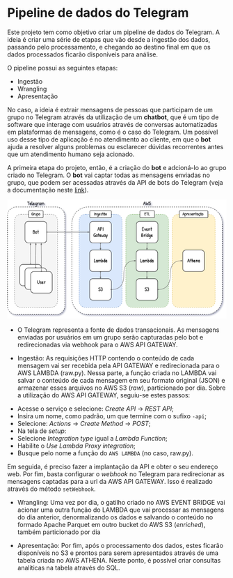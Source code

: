 # Pipeline de dados do Telegram

Este projeto tem como objetivo criar um pipeline de dados do Telegram. A ideia é criar uma série de etapas que vão desde a ingestão dos dados, passando pelo processamento, e chegando ao destino final em que os dados processados ficarão disponíveis para análise.

O pipeline possui as seguintes etapas:

*   Ingestão
*   Wrangling
*   Apresentação

No caso, a ideia é extrair mensagens de pessoas que participam de um grupo no Telegram através da utilização de um **chatbot**, que é um tipo de software que interage com usuários através de conversas automatizadas em plataformas de mensagens, como é o caso do Telegram. Um possível uso desse tipo de aplicação é no atendimento ao cliente, em que o **bot** ajuda a resolver alguns problemas ou esclarecer dúvidas recorrentes antes que um atendimento humano seja acionado.

A primeira etapa do projeto, então, é a criação do **bot** e adcioná-lo ao grupo criado no Telegram. O **bot** vai captar todas as mensagens enviadas no grupo, que podem ser acessadas através da API de bots do Telegram (veja a documentação neste [link](https://core.telegram.org/bots/api)).

![Arquitetura](https://github.com/cmpbj/data-pipeline-telegram/blob/main/doc/arch.png?raw=true)

* O Telegram representa a fonte de dados transacionais. As mensagens enviadas por usuários em um grupo serão capturadas pelo bot e redirecionadas via webhook para o AWS API GATEWAY. 

* Ingestão: As requisições HTTP contendo o conteúdo de cada mensagem vai ser recebida pela API GATEWAY e redirecionada para o AWS LAMBDA (raw.py). Nessa parte, a função criada no LAMBDA vai salvar o conteúdo de cada mensagem em seu formato original (JSON) e armazenar esses arquivos no AWS S3 (*raw*), particionado por dia. Sobre a utilização do AWS API GATEWAY, seguiu-se estes passos:

- Acesse o serviço e selecione: *Create API* -> *REST API*;
 - Insira um nome, como padrão, um que termine com o sufixo `-api`;
 - Selecione: *Actions* -> *Create Method* -> *POST*;
 - Na tela de *setup*: 
  - Selecione *Integration type* igual a *Lambda Function*;
  - Habilite o *Use Lambda Proxy integration*;
  - Busque pelo nome a função do `AWS LAMBDA` (no caso, raw.py).
  
Em seguida, é preciso fazer a implantação da API e obter o seu endereço web. Por fim, basta configurar o *webhook* no Telegram para redirecionar as mensagens captadas para a url da AWS API GATEWAY. Isso é realizado através do método `setWebhook`. 

* Wrangling: Uma vez por dia, o gatilho criado no AWS EVENT BRIDGE vai acionar uma outra função do LAMBDA que vai processar as mensagens do dia anterior, denormalizando os dados e salvando o conteúdo no formado Apache Parquet em outro bucket do AWS S3 (*enriched*), também particionado por dia

* Apresentação: Por fim, após o processamento dos dados, estes ficarão disponíveis no S3 e prontos para serem apresentados através de uma tabela criada no AWS ATHENA. Neste ponto, é possível criar consultas analíticas na tabela através do SQL. 
